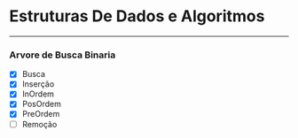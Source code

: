 # Estruturas De Dados e Algoritmos

---
### Arvore de Busca Binaria
- [x] Busca 
- [x] Inserção
- [x] InOrdem
- [x] PosOrdem
- [x] PreOrdem
- [ ] Remoção